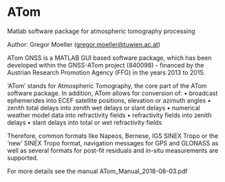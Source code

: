 # ATom
Matlab software package for atmospheric tomography processing

Author: Gregor Moeller (gregor.moeller@tuwien.ac.at)

ATom GNSS is a MATLAB GUI based software package, which has been developed within the GNSS-ATom project (840098) - financed by the Austrian Research Promotion Agency (FFG) in the years 2013 to 2015.

‘ATom’ stands for Atmospheric Tomography, the core part of the ATom software package. In addition, ATom allows for conversion of:
  •	broadcast ephemerides into ECEF satellite positions, elevation or azimuth angles
  •	zenith total delays into zenith wet delays or slant delays 
  •	numerical weather model data into refractivity fields
  •	refractivity fields into zenith delays
  •	slant delays into total or wet refractivity fields

Therefore, common formats like Napeos, Bernese, IGS SINEX Tropo or the ‘new’ SINEX Tropo format, navigation messages for GPS and GLONASS as well as several formats for post-fit residuals and in-situ measurements are supported.

For more details see the manual ATom_Manual_2018-08-03.pdf
